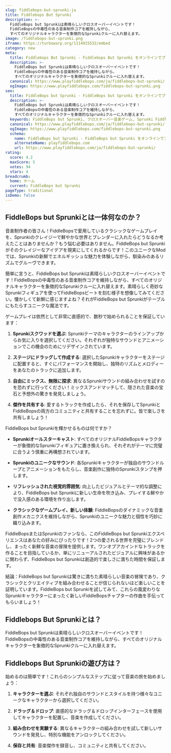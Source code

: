 ```yaml
---
slug: fiddlebops-but-sprunki-ja
title: Fiddlebops But Sprunki
description: >-
  FiddleBops but Sprunkiは素晴らしいクロスオーバーイベントです！
  FiddleBopsの中毒性のある音楽制作コアを維持しながら、
  すべてのオリジナルキャラクターを象徴的なSprunkiクルーに入れ替えます。
image: /fiddlebops-but-sprunki.png
iframe: https://turbowarp.org/1114915532/embed
category: new
meta:
  title: Fiddlebops But Sprunki - Fiddlebops But Sprunki をオンラインでプレイ
  description: >-
    FiddleBops but Sprunkiは素晴らしいクロスオーバーイベントです！
    FiddleBopsの中毒性のある音楽制作コアを維持しながら、
    すべてのオリジナルキャラクターを象徴的なSprunkiクルーに入れ替えます。
  canonical: https://www.playfiddlebops.com/ja/fiddlebops-but-sprunki/
  ogImage: https://www.playfiddlebops.com/fiddlebops-but-sprunki.png
seo:
  title: FiddleBops but Sprunki - FiddleBops but Sprunki をオンラインでプレイ
  description: >-
    FiddleBops but Sprunkiは素晴らしいクロスオーバーイベントです！
    FiddleBopsの中毒性のある音楽制作コアを維持しながら、
    すべてのオリジナルキャラクターを象徴的なSprunkiクルーに入れ替えます。
  keywords: FiddleBops but Sprunki, クロスオーバー音楽ゲーム, Sprunki FiddleBops
  canonical: https://www.playfiddlebops.com/ja/fiddlebops-but-sprunki/
  ogImage: https://www.playfiddlebops.com/fiddlebops-but-sprunki.png
  schema:
    name: FiddleBops but Sprunki - FiddleBops but Sprunki をオンラインでプレイ
    alternateName: playfiddlebops.com
    url: https://www.playfiddlebops.com/ja/fiddlebops-but-sprunki/
rating:
  score: 4.2
  maxScore: 5
  votes: 94
  stars: 4
breadcrumb:
  home: ホーム
  current: FiddleBops but Sprunki
pageType: traditional
isDemo: false
---
```


## FiddleBops but Sprunkiとは一体何なのか？

音楽制作者の皆さん！FiddleBopsで愛用しているクラシックなゲームプレイを、Sprunkiのクレイジーで鮮やかな世界とブレンダーに入れたらどうなるか考えたことはありませんか？もう悩む必要はありません。FiddleBops but Sprunkiがそのクレイジーなアイデアを現実にしてくれるからです！このユニークなModでは、Sprunkiの新鮮でエネルギッシュな魅力を体験しながら、馴染みのあるリズムでグルーヴできます。

簡単に言うと、FiddleBops but Sprunkiは素晴らしいクロスオーバーイベントです！FiddleBopsの中毒性のある音楽制作コアを維持しながら、すべてのオリジナルキャラクターを象徴的なSprunkiクルーに入れ替えます。素晴らしく奇妙なSprunkiフィギュアを使ってFiddleBopsビートを刻む様子を想像してみてください。懐かしくて新鮮に感じますよね？それがFiddleBops but Sprunkiがテーブルにもたらすユニークな魔法です。

ゲームプレイは依然として非常に直感的で、数秒で始められることを保証しています：

1. **Sprunkiスクワッドを選ぶ**: Sprunkiテーマのキャラクターのラインアップからお気に入りを選択してください。それぞれが独特なサウンドとアニメーションでこの機会のためにリデザインされています。

2. **ステージにドラッグして作成する**: 選択したSprunkiキャラクターをステージに配置すると、すぐにパフォーマンスを開始し、独特のリズムとメロディーをあなたのトラックに追加します。

3. **自由にミックス、無限に探求**: 異なるSprunkiサウンドの組み合わせを試すのを恐れずに行ってください！ミックスアンドマッチして、隠された音楽の宝石と予想外の驚きを発見しましょう。

4. **傑作を共有する**: 愛するトラックを作成したら、それを保存してSprunkiとFiddleBopsの両方のコミュニティと共有することを忘れずに。皆で楽しさを共有しましょう！

FiddleBops but Sprunkiを輝かせるものは何ですか？

- **Sprunkiオールスターキャスト**: すべてのオリジナルFiddleBopsキャラクターが象徴的なSprunkiフィギュアに置き換えられ、それぞれがテーマに完璧に合うよう慎重に再構想されています。

- **Sprunkiのユニークなサウンド**: 各Sprunkiキャラクターが独自のサウンドループとアニメーションをもたらし、音楽創作に独特のSprunkiスタンプを押します。

- **リフレッシュされた視覚的雰囲気**: 向上したビジュアルとテーマ的な調整により、FiddleBops but Sprunkiに新しい生命を吹き込み、プレイする鮮やかで没入感のある環境を作り出します。

- **クラシックなゲームプレイ、新しい体験**: FiddleBopsのダイナミックな音楽創作メカニクスを維持しながら、Sprunkiのユニークな魅力と個性を巧妙に織り込みます。

FiddleBopsまたはSprunkiのファンなら、このFiddleBops but Sprunkiエクスペリエンスはあなたの好みにぴったりです！2つの愛される世界を完璧にブレンドし、まったく新鮮な音楽の冒険を提供します。ワンオブアカインドなトラックを作ることを目指しているか、単にリニューアルされたビジュアルに興味があるかに関わらず、FiddleBops but Sprunkiは創造的で楽しさに満ちた時間を保証します。

結論：FiddleBops but Sprunkiは驚きに満ちた素晴らしい音楽の冒険であり、クラシックとクリエイティブを組み合わせることが信じられないほど楽しいことを証明しています。FiddleBops but Sprunkiを試してみて、これらの風変わりなSprunkiキャラクターにまったく新しいFiddleBopsチャプターの作曲を手伝ってもらいましょう！

## Fiddlebops But Sprunkiとは？

FiddleBops but Sprunkiは素晴らしいクロスオーバーイベントです！FiddleBopsの中毒性のある音楽制作コアを維持しながら、すべてのオリジナルキャラクターを象徴的なSprunkiクルーに入れ替えます。

## Fiddlebops But Sprunkiの遊び方は？

始めるのは簡単です！これらのシンプルなステップに従って音楽の旅を始めましょう：

1. **キャラクターを選ぶ**: それぞれ独自のサウンドとスタイルを持つ様々なユニークなキャラクターから選択してください。

2. **ドラッグ＆ドロップ**: 直感的なドラッグ＆ドロップインターフェースを使用してキャラクターを配置し、音楽を作成してください。

3. **組み合わせを実験する**: 異なるキャラクターの組み合わせを試して新しいサウンドを発見し、特別な機能をアンロックしてください。

4. **保存と共有**: 音楽傑作を録音し、コミュニティと共有してください。